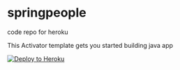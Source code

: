 # springpeople
code repo for heroku 

This Activator template gets you started building java app

[![Deploy to Heroku](https://www.herokucdn.com/deploy/button.png)](https://heroku.com/deploy)

